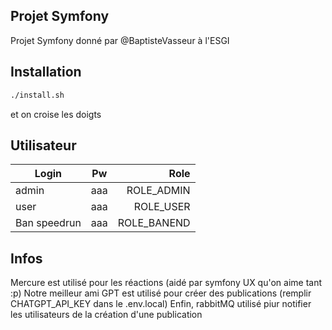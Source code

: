 ## Projet Symfony

Projet Symfony donné par @BaptisteVasseur à l'ESGI

## Installation

```bash
./install.sh
```
et on croise les doigts

## Utilisateur

| Login        |      Pw       |  Role       |
|--------------|:-------------:|------------:|
| admin        |  aaa          | ROLE_ADMIN  |
| user         |  aaa          | ROLE_USER   |
| Ban speedrun |  aaa          | ROLE_BANEND |


## Infos

Mercure est utilisé pour les réactions (aidé par symfony UX qu'on aime tant :p)
Notre meilleur ami GPT est utilisé pour créer des publications (remplir CHATGPT_API_KEY dans le .env.local)
Enfin, rabbitMQ utilisé piur notifier les utilisateurs de la création d'une publication
